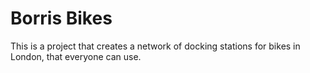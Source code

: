 # Borris Bikes

This is a project that creates a network of docking stations for bikes in London, that everyone can use.

